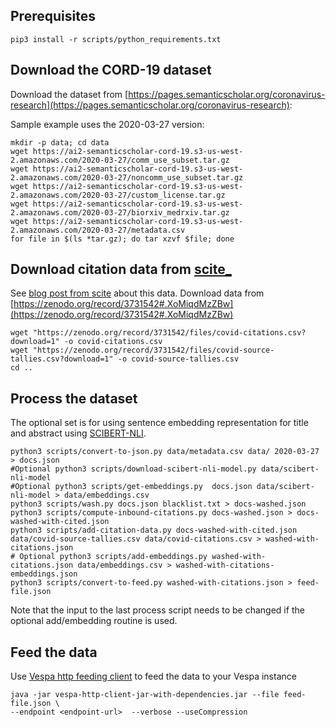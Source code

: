 
## Prerequisites
```
pip3 install -r scripts/python_requirements.txt
```


## Download the CORD-19 dataset 
Download the dataset from [https://pages.semanticscholar.org/coronavirus-research](https://pages.semanticscholar.org/coronavirus-research):

Sample example uses the 2020-03-27 version:
```
mkdir -p data; cd data
wget https://ai2-semanticscholar-cord-19.s3-us-west-2.amazonaws.com/2020-03-27/comm_use_subset.tar.gz
wget https://ai2-semanticscholar-cord-19.s3-us-west-2.amazonaws.com/2020-03-27/noncomm_use_subset.tar.gz
wget https://ai2-semanticscholar-cord-19.s3-us-west-2.amazonaws.com/2020-03-27/custom_license.tar.gz
wget https://ai2-semanticscholar-cord-19.s3-us-west-2.amazonaws.com/2020-03-27/biorxiv_medrxiv.tar.gz
wget https://ai2-semanticscholar-cord-19.s3-us-west-2.amazonaws.com/2020-03-27/metadata.csv
for file in $(ls *tar.gz); do tar xzvf $file; done
```

## Download citation data from [scite_](https://scite.ai/)
See [blog post from scite](https://medium.com/scite/analyzing-more-than-1m-citations-to-better-understand-scientific-research-on-covid-19-3faa59d726c2) about this data.
Download data from [https://zenodo.org/record/3731542#.XoMiqdMzZBw](https://zenodo.org/record/3731542#.XoMiqdMzZBw)
```
wget "https://zenodo.org/record/3731542/files/covid-citations.csv?download=1" -o covid-citations.csv
wget "https://zenodo.org/record/3731542/files/covid-source-tallies.csv?download=1" -o covid-source-tallies.csv
cd ..
```

## Process the dataset
The optional set is for using sentence embedding representation for title and abstract using [SCIBERT-NLI](https://huggingface.co/gsarti/scibert-nli). 
```
python3 scripts/convert-to-json.py data/metadata.csv data/ 2020-03-27 > docs.json
#Optional python3 scripts/download-scibert-nli-model.py data/scibert-nli-model
#Optional python3 scripts/get-embeddings.py  docs.json data/scibert-nli-model > data/embeddings.csv 
python3 scripts/wash.py docs.json blacklist.txt > docs-washed.json
python3 scripts/compute-inbound-citations.py docs-washed.json > docs-washed-with-cited.json
python3 scripts/add-citation-data.py docs-washed-with-cited.json data/covid-source-tallies.csv data/covid-citations.csv > washed-with-citations.json
# Optional python3 scripts/add-embeddings.py washed-with-citations.json data/embeddings.csv > washed-with-citations-embeddings.json 
python3 scripts/convert-to-feed.py washed-with-citations.json > feed-file.json
```
Note that the input to the last process script needs to be changed if the optional add/embedding routine is used.

## Feed the data
Use [Vespa http feeding client](https://docs.vespa.ai/documentation/vespa-http-client.html) to feed the data to your Vespa instance
```
java -jar vespa-http-client-jar-with-dependencies.jar --file feed-file.json \
--endpoint <endpoint-url>  --verbose --useCompression
```






 





